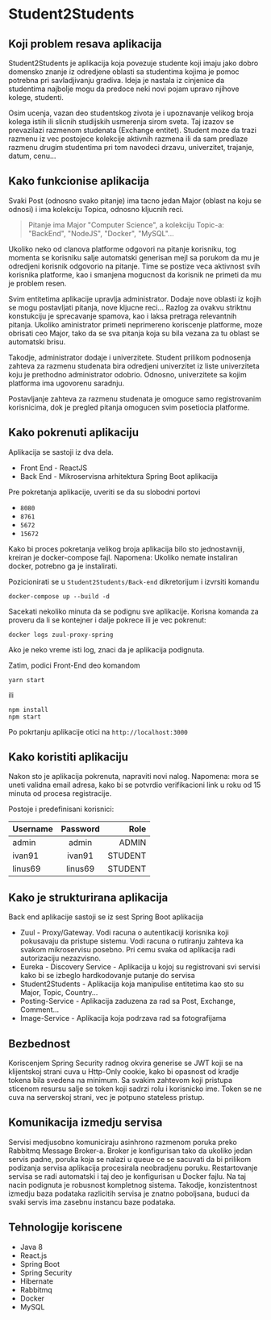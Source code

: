 # Student2Students

## Koji problem resava aplikacija
Student2Students je aplikacija koja povezuje studente koji imaju jako dobro domensko znanje iz odredjene oblasti sa studentima kojima je pomoc potrebna pri savladjivanju gradiva. Ideja je nastala iz cinjenice da studentima najbolje mogu da predoce neki novi pojam upravo njihove kolege, studenti.

Osim ucenja, vazan deo studentskog zivota je i upoznavanje velikog broja kolega istih ili slicnih studijskih usmerenja sirom sveta. Taj izazov se prevazilazi razmenom studenata (Exchange entitet). Student moze da trazi razmenu iz vec postojece kolekcije aktivnih razmena ili da sam predlaze razmenu drugim studentima pri tom navodeci drzavu, univerzitet, trajanje, datum, cenu...

## Kako funkcionise aplikacija
Svaki Post (odnosno svako pitanje) ima tacno jedan Major (oblast na koju se odnosi) i ima kolekciju Topica, odnosno kljucnih reci.

<blockquote>Pitanje ima Major "Computer Science", a kolekciju Topic-a: "BackEnd", "NodeJS", "Docker", "MySQL"... </blockquote>

Ukoliko neko od clanova platforme odgovori na pitanje korisniku, tog momenta se korisniku salje automatski generisan mejl sa porukom da mu je odredjeni korisnik odgovorio na pitanje. Time se postize veca aktivnost svih korisnika platforme, kao i smanjena mogucnost da korisnik ne primeti da mu je problem resen.

Svim entitetima aplikacije upravlja administrator. Dodaje nove oblasti iz kojih se mogu postavljati pitanja, nove kljucne reci... Razlog za ovakvu striktnu konstukciju je sprecavanje spamova, kao i laksa pretraga relevantnih pitanja. Ukoliko aministrator primeti neprimereno koriscenje platforme, moze obrisati ceo Major, tako da se sva pitanja koja su bila vezana za tu oblast se automatski brisu.

Takodje, administrator dodaje i univerzitete. Student prilikom podnosenja zahteva za razmenu studenata bira odredjeni univerzitet iz liste univerziteta koju je prethodno administrator odobrio. Odnosno, univerzitete sa kojim platforma ima ugovorenu saradnju.

Postavljanje zahteva za razmenu studenata je omoguce samo registrovanim korisnicima, dok je pregled pitanja omogucen svim posetiocia platforme.

## Kako pokrenuti aplikaciju

Aplikacija se sastoji iz dva dela.
- Front End - ReactJS
- Back End - Mikroservisna arhitektura Spring Boot aplikacija

Pre pokretanja aplikacije, uveriti se da su slobodni portovi
- <code>8080</code>
- <code>8761</code>
- <code>5672</code>
- <code>15672</code>

Kako bi proces pokretanja velikog broja aplikacija bilo sto jednostavniji, kreiran je docker-compose fajl. Napomena: Ukoliko nemate instaliran docker, potrebno ga je instalirati.

Pozicionirati se u <code>Student2Students/Back-end</code> dikretorijum i izvrsiti komandu
```
docker-compose up --build -d
```

Sacekati nekoliko minuta da se podignu sve aplikacije. Korisna komanda za proveru da li se kontejner i dalje pokrece ili je vec pokrenut:
```
docker logs zuul-proxy-spring
```
Ako je neko vreme isti log, znaci da je aplikacija podignuta.

Zatim, podici Front-End deo komandom

```
yarn start
```
ili
```
npm install
npm start
```
Po pokrtanju aplikacije otici na <code>http://localhost:3000</code>

## Kako koristiti aplikaciju

Nakon sto je aplikacija pokrenuta, napraviti novi nalog. Napomena: mora se uneti validna email adresa, kako bi se potvrdio verifikacioni link u roku od 15 minuta od procesa registracije.

Postoje i predefinisani korisnici:

| Username   |      Password      | Role |
|----------|:-------------:|------:|
| admin |  admin | ADMIN |
| ivan91 |    ivan91   |   STUDENT |
| linus69 | linus69 |    STUDENT |

## Kako je strukturirana aplikacija

Back end aplikacije sastoji se iz sest Spring Boot aplikacija
- Zuul - Proxy/Gateway. Vodi racuna o autentikaciji korisnika koji pokusavaju da pristupe sistemu. Vodi racuna o rutiranju zahteva ka svakom mikroservisu posebno. Pri cemu svaka od aplikacija radi autorizaciju nezazvisno.
- Eureka - Discovery Service - Aplikacija u kojoj su registrovani svi servisi kako bi se izbeglo hardkodovanje putanje do servisa
- Student2Students - Aplikacija koja manipulise entitetima kao sto su Major, Topic, Country...
- Posting-Service - Aplikacija zaduzena za rad sa Post, Exchange, Comment...
- Image-Service - Aplikacija koja podrzava rad sa fotografijama

## Bezbednost

Koriscenjem Spring Security radnog okvira generise se JWT koji se na klijentskoj strani cuva u Http-Only cookie, kako bi opasnost od kradje tokena bila svedena na minimum. Sa svakim zahtevom koji pristupa sticenom resursu salje se token koji sadrzi rolu i korisnicko ime. Token se ne cuva na serverskoj strani, vec je potpuno stateless pristup.

## Komunikacija izmedju servisa

Servisi medjusobno komuniciraju asinhrono razmenom poruka preko Rabbitmq Message Broker-a. Broker je konfigurisan tako da ukoliko jedan servis padne, poruka koja se nalazi u queue ce se sacuvati da bi prilikom podizanja servisa aplikacija procesirala neobradjenu poruku. Restartovanje servisa se radi automatski i taj deo je konfigurisan u Docker fajlu. Na taj nacin podignuta je robusnost kompletnog sistema. Takodje, konzistentnost izmedju baza podataka razlicitih servisa je znatno poboljsana, buduci da svaki servis ima zasebnu instancu baze podataka.

## Tehnologije koriscene
- Java 8
- React.js
- Spring Boot
- Spring Security
- Hibernate
- Rabbitmq
- Docker
- MySQL
